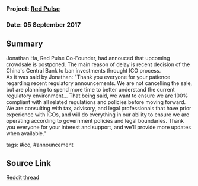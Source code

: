 ### Project: [Red Pulse](../projects/red_pulse.md)
### Date: 05 September 2017  
## Summary
Jonathan Ha, Red Pulse Co-Founder, had annouced that upcoming crowdsale is postponed.
The main reason of delay is recent decision of the China's Central Bank to ban investments throught ICO process.  
As it was said by Jonathan:
"Thank you everyone for your patience regarding recent regulatory announcements.
We are not cancelling the sale, but are planning to spend more time to better understand the current regulatory environment...
That being said, we want to ensure we are 100% compliant with all related regulations and policies before moving forward.
We are consulting with tax, advisory, and legal professionals that have prior experience with ICOs, and will do everything in our ability to ensure we are operating according to government policies and legal boundaries.
Thank you everyone for your interest and support, and we'll provide more updates when available."

tags: #ico, #announcement
## Source Link
[Reddit thread](https://www.reddit.com/r/RedPulseToken/comments/6y79z7/red_pulse_rpx_sale_postponement/)  
